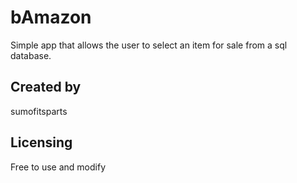 # bAmazon

Simple app that allows the user to select an item for sale from a sql database.

## Created by

sumofitsparts

## Licensing

Free to use and modify